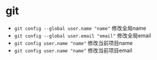 # git 

- `git config --global user.name "name"` 修改全局name
- `git config --global user.email "email"` 修改全局email
- `git config user.name "name"` 修改当前项目name
- `git config user.name "name"` 修改当前项目email